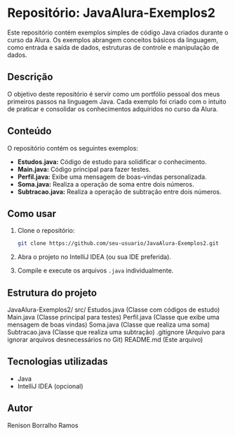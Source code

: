 # Repositório: JavaAlura-Exemplos2

Este repositório contém exemplos simples de código Java criados durante o curso da Alura. Os exemplos abrangem conceitos básicos da linguagem, como entrada e saída de dados, estruturas de controle e manipulação de dados.

## Descrição

O objetivo deste repositório é servir como um portfólio pessoal dos meus primeiros passos na linguagem Java. Cada exemplo foi criado com o intuito de praticar e consolidar os conhecimentos adquiridos no curso da Alura.

## Conteúdo

O repositório contém os seguintes exemplos:

*   **Estudos.java:** Código de estudo para solidificar o conhecimento.
*   **Main.java:** Código principal para fazer testes.
*   **Perfil.java:** Exibe uma mensagem de boas-vindas personalizada.
*   **Soma.java:** Realiza a operação de soma entre dois números.
*   **Subtracao.java:** Realiza a operação de subtração entre dois números.

## Como usar

1.  Clone o repositório:

    ```bash
    git clone https://github.com/seu-usuario/JavaAlura-Exemplos2.git
    ```

2.  Abra o projeto no IntelliJ IDEA (ou sua IDE preferida).

3.  Compile e execute os arquivos `.java` individualmente.

## Estrutura do projeto
JavaAlura-Exemplos2/
src/
Estudos.java (Classe com códigos de estudo)
Main.java (Classe principal para testes)
Perfil.java (Classe que exibe uma mensagem de boas vindas)
Soma.java (Classe que realiza uma soma)
Subtracao.java (Classe que realiza uma subtração)
.gitignore (Arquivo para ignorar arquivos desnecessários no Git)
README.md (Este arquivo)


## Tecnologias utilizadas

*   Java
*   IntelliJ IDEA (opcional)

## Autor

Renison Borralho Ramos
